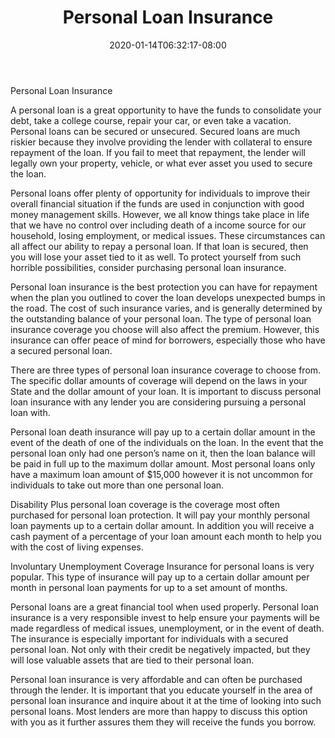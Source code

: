 ﻿---
title: "Personal Loan Insurance"
date: 2020-01-14T06:32:17-08:00
description: "Personal Loans txt Tips for Web Success"
featured_image: "/images/Personal Loans txt.jpg"
tags: ["Personal Loans txt"]
---

Personal Loan Insurance

A personal loan is a great opportunity to have the funds to consolidate your debt, take a college course, repair your car, or even take a vacation. Personal loans can be secured or unsecured. Secured loans are much riskier because they involve providing the lender with collateral to ensure repayment of the loan. If you fail to meet that repayment, the lender will legally own your property, vehicle, or what ever asset you used to secure the loan. 

Personal loans offer plenty of opportunity for individuals to improve their overall financial situation if the funds are used in conjunction with good money management skills. However, we all know things take place in life that we have no control over including death of a income source for our household, losing employment, or medical issues. These circumstances can all affect our ability to repay a personal loan. If that loan is secured, then you will lose your asset tied to it as well. To protect yourself from such horrible possibilities, consider purchasing personal loan insurance.

Personal loan insurance is the best protection you can have for repayment when the plan you outlined to cover the loan develops unexpected bumps in the road. The cost of such insurance varies, and is generally determined by the outstanding balance of your personal loan. The type of personal loan insurance coverage you choose will also affect the premium. However, this insurance can offer peace of mind for borrowers, especially those who have a secured personal loan.

There are three types of personal loan insurance coverage to choose from. The specific dollar amounts of coverage will depend on the laws in your State and the dollar amount of your loan. It is important to discuss personal loan insurance with any lender you are considering pursuing a personal loan with. 

Personal loan death insurance will pay up to a certain dollar amount in the event of the death of one of the individuals on the loan. In the event that the personal loan only had one person’s name on it, then the loan balance will be paid in full up to the maximum dollar amount. Most personal loans only have a maximum loan amount of $15,000 however it is not uncommon for individuals to take out more than one personal loan.

Disability Plus personal loan coverage is the coverage most often purchased for personal loan protection. It will pay your monthly personal loan payments up to a certain dollar amount. In addition you will receive a cash payment of a percentage of your loan amount each month to help you with the cost of living expenses.

Involuntary Unemployment Coverage Insurance for personal loans is very popular. This type of insurance will pay up to a certain dollar amount per month in personal loan payments for up to a set amount of months. 

Personal loans are a great financial tool when used properly. Personal loan insurance is a very responsible invest to help ensure your payments will be made regardless of medical issues, unemployment, or in the event of death. The insurance is especially important for individuals with a secured personal loan. Not only with their credit be negatively impacted, but they will lose valuable assets that are tied to their personal loan. 

Personal loan insurance is very affordable and can often be purchased through the lender. It is important that you educate yourself in the area of personal loan insurance and inquire about it at the time of looking into such personal loans. Most lenders are more than happy to discuss this option with you as it further assures them they will receive the funds you borrow. 

